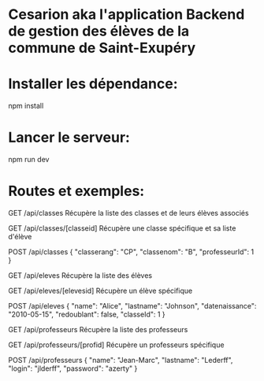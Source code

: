 <h1>Cesarion aka l'application Backend de gestion des élèves de la commune de Saint-Exupéry</h1>

<h1>Installer les dépendance:</h1>
npm install

<h1>Lancer le serveur:</h1>
npm run dev

<h1>Routes et exemples:</h1>
GET /api/classes
Récupère la liste des classes et de leurs élèves associés

GET /api/classes/[classeid]
Récupère une classe spécifique et sa liste d'élève

POST /api/classes 
{
    "classerang": "CP",
    "classenom": "B",
    "professeurId": 1
}

GET /api/eleves
Récupère la liste des élèves

GET /api/eleves/[elevesid]
Récupère un élève spécifique

POST /api/eleves
{
    "name": "Alice",
    "lastname": "Johnson",
    "datenaissance": "2010-05-15",
    "redoublant": false,
    "classeId": 1
}

GET /api/professeurs
Récupère la liste des professeurs

GET /api/professeurs/[profid]
Récupère un professeurs spécifique

POST /api/professeurs
{
    "name": "Jean-Marc",
    "lastname": "Lederff",
    "login": "jlderff",
    "password": "azerty"
}
